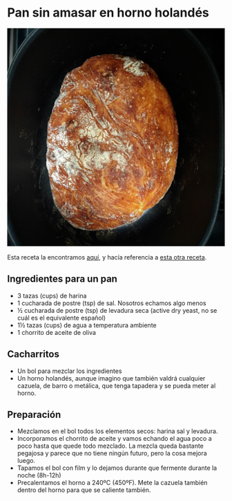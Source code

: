 # Pan sin amasar en horno holandés 

<img src="/img/pan-sin-amasar-horno-holandes.jpg" width="640">

Esta receta la encontramos [aquí](http://www.thecookierookie.com/dutch-oven-bread/), y hacía referencia a [esta otra receta](http://www.jocooks.com/bakery/breads/crusty-bread/).


## Ingredientes para un pan

- 3 tazas (cups) de harina
- 1 cucharada de postre (tsp) de sal. Nosotros echamos algo menos
- ½ cucharada de postre (tsp) de levadura seca (active dry yeast, no se cuál es el equivalente español)
- 1½ tazas (cups) de agua a temperatura ambiente
- 1 chorrito de aceite de oliva


## Cacharritos

- Un bol para mezclar los ingredientes
- Un horno holandés, aunque imagino que también valdrá cualquier cazuela, de barro o metálica, que tenga tapadera y se pueda meter al horno. 


## Preparación

- Mezclamos en el bol todos los elementos secos: harina sal y levadura. 
- Incorporamos el chorrito de aceite y vamos echando el agua poco a poco hasta que quede todo mezclado. La mezcla queda bastante pegajosa y parece que no tiene ningún futuro, pero la cosa mejora luego.
- Tapamos el bol con film y lo dejamos durante que fermente durante la noche (8h-12h)
- Precalentamos el horno a 240ºC (450ºF). Mete la cazuela también dentro del horno para que se caliente también.
